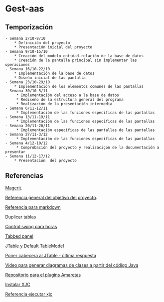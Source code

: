 # Gest-aas
## Temporización
    - Semana 2/10-8/10
        * Definición del proyecto
        * Presentación inicial del proyecto
    - Semana 9/10-15/10
        * Creación del modelo entidad-relación de la base de datos
        * Creación de la pantalla principal sin implementar las operaciones        
    - Semana 16/10-22/10
        * Implementación de la base de datos
        * Diseño inicial de las pantalla
    - Semana 23/10-29/10
        * Implementación de los elementos comunes de las pantallas
    - Semana 30/10-5/11
    	 * Implementación del acceso a la base de datos
    	 * Rediseño de la estructura general del programa
    	 * Realización de la presentación intermedia
    - Semana 6/11-12/11
    	 * Implementación de las funciones especificas de las pantallas
    - Semana 13/11-19/11
    	 * Implementación de las funciones especificas de las pantallas
    - Semana 20/11-26/11
    	 * Implementación especificas de las pantallas de las pantallas
    - Semana 27/11-3/12
    	 * Implementación de las funciones especificas de las pantallas
    - Semana 4/12-10/12
    	 * Comprobación del proyecto y realizaciçon de la documentación a presentar
    - Semana 11/12-17/12
        * Presentación  del proyecto

## Referencias

[Magerit](https://administracionelectronica.gob.es/pae_Home/pae_Documentacion/pae_Metodolog/pae_Magerit.html).

[Referencia general del objetivo del proyecto](https://pilar.ccn-cert.cni.es/index.php/metodologia/implementacion).

[Referencia para markdown](https://www.markdownguide.org)

[Duplicar tablas](https://trucosyayudas.com/copiar-y-crear-una-tabla-mysql-con-una-select/)

[Control swing para horas](https://codigo--java.blogspot.com/2014/10/uso-basico-de-elementos-swing-con_8.html)

[Tabbed panel](https://docs.oracle.com/javase/tutorial/uiswing/components/tabbedpane.html)

[JTable y Default TableModel](https://www.tutorialspoint.com/how-to-create-defaulttablemodel-which-is-an-implementation-of-tablemodel)

[Poner cabecera al JTable - última respuesta](https://foro.elhacker.net/java/jtable_no_muestra_los_nombres_de_cada_una_de_las_columnas-t442411.0.html)

[Video para generar diagramas de clases a partir del código Java](https://www.youtube.com/watch?v=6ha62S8E_5I&list=PLnNbmcjjevxsAT5ZOUvcR5BFczXcQj09M&index=3)

[Repositorio para el plugins Amaretas](https://github.com/takezoe/amateras-modeler)

[Instalar XJC](https://javaee.github.io/jaxb-v2/)

[Referencia ejecutar xjc](https://docs.oracle.com/cd/E17802_01/webservices/webservices/docs/1.6/jaxb/xjc.html)


